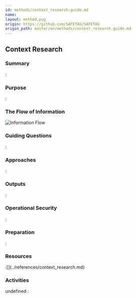 ```yaml
---
id: methods/context_research.guide.md
name: 
layout: method.pug
origin: https://github.com/SAFETAG/SAFETAG
origin_path: master/en/methods/context_research.guide.md
---
```

## Context Research

### Summary
:[](../methods/context_research/summary.md)
### Purpose
:[](../methods/context_research/purpose.md)
### The Flow of Information
![ Information Flow](images/info_flows/context_research.svg)

### Guiding Questions
:[](../methods/context_research/guiding_questions.md)
### Approaches
:[](../methods/context_research/approaches.md)
### Outputs
:[](../methods/context_research/output.md)
### Operational Security
:[](../methods/context_research/operational_security.md)
### Preparation
:[](../methods/context_research/preparation.md)



### Resources

<div class="greybox">
:[](../references/context_research.md)
</div>

### Activities
undefined
:[](../references/footnotes.md)
